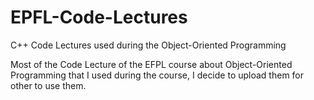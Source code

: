 # EPFL-Code-Lectures
C++ Code Lectures used during the Object-Oriented Programming

Most of the Code Lecture of the EFPL course about Object-Oriented Programming that I used during the course, I decide to upload them for other to use them.
